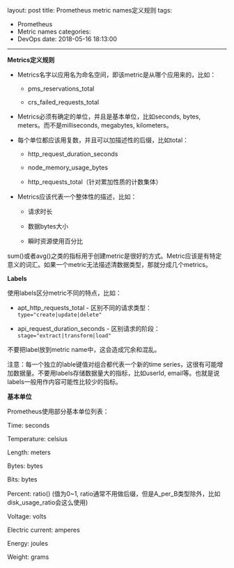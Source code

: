 layout: post
title: Prometheus metric names定义规则
tags:
  - Prometheus
  - Metric names
categories:
  - DevOps
date: 2018-05-16 18:13:00
---
**Metrics定义规则**

* Metrics名字以应用名为命名空间，即该metric是从哪个应用来的，比如：

  * pms_reservations_total

  * crs_failed_requests_total

* Metrics必须有确定的单位，并且是基本单位，比如seconds, bytes, meters。而不是milliseconds, megabytes, kilometers。

* 每个单位都应该用复数，并且可以加描述性的后缀，比如total：

  * http_request_duration_seconds

  * node_memory_usage_bytes

  * http_requests_total（针对累加性质的计数集体）

* Metrics应该代表一个整体性的描述，比如：

  * 请求时长

  * 数据bytes大小

  * 瞬时资源使用百分比

sum()或者avg()之类的指标用于创建metric是很好的方式。Metric应该是有特定意义的词汇。如果一个metric无法描述清数据类型，那就分成几个metrics。

**Labels**

使用labels区分metric不同的特点，比如：

* apt_http_requests_total - 区别不同的请求类型：`type="create|update|delete"`

* api_request_duration_seconds - 区别请求的阶段：`stage="extract|transform|load"`

不要把label放到metric  name中，这会造成冗余和混乱。

注意：每一个独立的lable键值对组合都代表一个新的time series，这很有可能增加数据量。不要用labels存储数据量大的指标，比如userId, email等。也就是说labels一般用作内容可能性比较少的指标。

**基本单位**

Prometheus使用部分基本单位列表：

Time: seconds

Temperature: celsius

Length: meters

Bytes: bytes

Bits: bytes

Percent: ratio() (值为0~1, ratio通常不用做后缀，但是A_per_B类型除外，比如disk_usage_ratio会这么使用)

Voltage: volts

Electric current: amperes

Energy: joules

Weight: grams